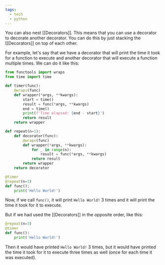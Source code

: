 ```yaml
---
tags:
  - tech
  - python
---
```

You can also nest [[Decorators]].
This means that you can use a decorator to decorate another decorator.
You can do this by just stacking the [[Decorators]] on top of each other.

For example, let's say that we have a decorator that will print the time it took for a function to execute and another decorator that will execute a function multiple times.
We can do it like this:

```python
from functools import wraps
from time import time

def timer(func):
    @wraps(func)
    def wrapper(*args, **kwargs):
        start = time()
        result = func(*args, **kwargs)
        end = time()
        print(f'Time elapsed: {end - start}')
        return result
    return wrapper

def repeat(n=1):
    def decorator(func):
        @wraps(func)
        def wrapper(*args, **kwargs):
            for _ in range(n):
                result = func(*args, **kwargs)
            return result
        return wrapper
    return decorator

@timer
@repeat(n=3)
def func():
    print('Hello World!')
```

Now, if we call `func()`, it will print `Hello World!` 3 times and it will print the time it took for it to execute.

But if we had used the [[Decorators]] in the opposite order, like this:

```python
@repeat(n=3)
@timer
def func():
    print('Hello World!')
```

Then it would have printed `Hello World!` 3 times, but it would have printed the time it took for it to execute three times as well (once for each time it was executed).